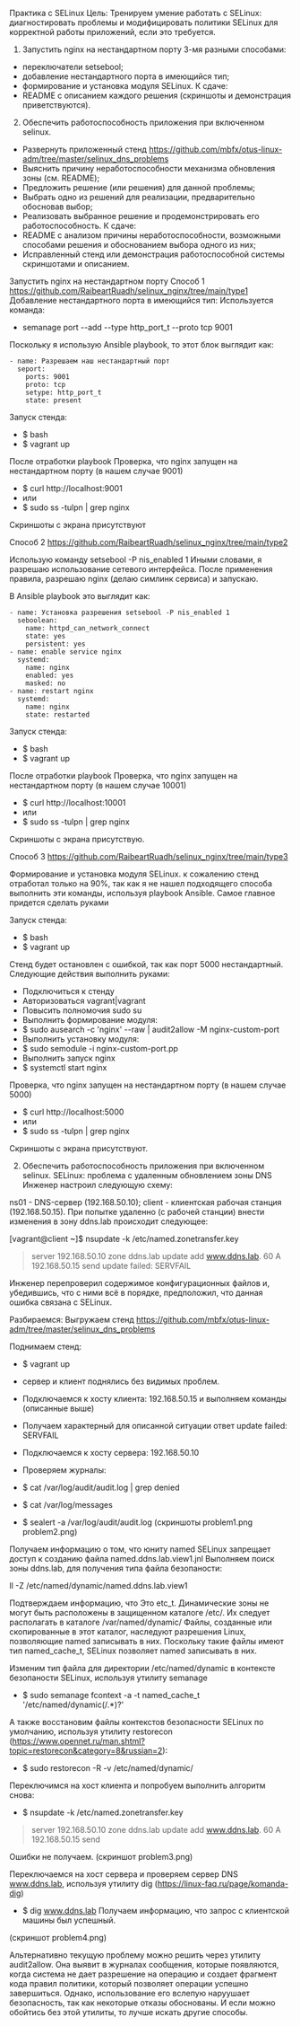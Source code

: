 Практика с SELinux
Цель: Тренируем умение работать с SELinux: диагностировать проблемы и модифицировать политики SELinux для корректной работы приложений, если это требуется.
1. Запустить nginx на нестандартном порту 3-мя разными способами:
- переключатели setsebool;
- добавление нестандартного порта в имеющийся тип;
- формирование и установка модуля SELinux.
К сдаче:
- README с описанием каждого решения (скриншоты и демонстрация приветствуются).

2. Обеспечить работоспособность приложения при включенном selinux.
- Развернуть приложенный стенд
https://github.com/mbfx/otus-linux-adm/tree/master/selinux_dns_problems
- Выяснить причину неработоспособности механизма обновления зоны (см. README);
- Предложить решение (или решения) для данной проблемы;
- Выбрать одно из решений для реализации, предварительно обосновав выбор;
- Реализовать выбранное решение и продемонстрировать его работоспособность.
К сдаче:
- README с анализом причины неработоспособности, возможными способами решения и обоснованием выбора одного из них;
- Исправленный стенд или демонстрация работоспособной системы скриншотами и описанием.

Запустить nginx на нестандартном порту
Способ 1 https://github.com/RaibeartRuadh/selinux_nginx/tree/main/type1
Добавление нестандартного порта в имеющийся тип:
Используется команда:
- semanage port --add --type http_port_t --proto tcp 9001

Поскольку я использую Ansible playbook, то этот блок выглядит как:

    - name: Разрешаем наш нестандартный порт
      seport:
        ports: 9001
        proto: tcp
        setype: http_port_t
        state: present
Запуск стенда:
- $ bash
- $ vagrant up

После отработки playbook
Проверка, что nginx запущен на нестандартном порту (в нашем случае 9001)
- $ curl http://localhost:9001
- или
- $ sudo ss -tulpn | grep nginx

Скриншоты с экрана присутствуют

Способ 2 https://github.com/RaibeartRuadh/selinux_nginx/tree/main/type2

Использую команду setsebool -P nis_enabled 1
Иными словами, я разрешаю использование сетевого интерфейса. После применения правила, разрешаю nginx (делаю симлинк сервиса) и запускаю.

В Ansible playbook это выглядит как:

    - name: Установка разрешения setsebool -P nis_enabled 1
      seboolean:
        name: httpd_can_network_connect
        state: yes
        persistent: yes       
    - name: enable service nginx
      systemd:
        name: nginx
        enabled: yes
        masked: no      
    - name: restart nginx
      systemd:
        name: nginx
        state: restarted

Запуск стенда:
- $ bash
- $ vagrant up

После отработки playbook
Проверка, что nginx запущен на нестандартном порту (в нашем случае 10001)
- $ curl http://localhost:10001
- или
- $ sudo ss -tulpn | grep nginx

Скриншоты с экрана присутствую.

Способ 3 https://github.com/RaibeartRuadh/selinux_nginx/tree/main/type3

Формирование и установка модуля SELinux.
к сожалению стенд отработал только на 90%, так как я не нашел подходящего способа выполнить эти команды, используя playbook Ansible.  Самое главное придется сделать руками

Запуск стенда:
- $ bash
- $ vagrant up

Стенд будет остановлен с ошибкой, так как порт 5000 нестандартный. 
Следующие действия выполнить руками:
- Подключиться к стенду
- Авторизоваться vagrant|vagrant
- Повысить полномочия sudo su
- Выполнить формирование модуля:
- $ sudo ausearch -c 'nginx' --raw | audit2allow -M nginx-custom-port
- Выполнить установку модуля:
- $ sudo semodule -i nginx-custom-port.pp
- Выполнить запуск nginx
- $ systemctl start nginx

Проверка, что nginx запущен на нестандартном порту (в нашем случае 5000)
- $ curl http://localhost:5000
- или
- $ sudo ss -tulpn | grep nginx

Скриншоты с экрана присутствуют.

2. Обеспечить работоспособность приложения при включенном selinux.
SELinux: проблема с удаленным обновлением зоны DNS
Инженер настроил следующую схему:

ns01 - DNS-сервер (192.168.50.10);
client - клиентская рабочая станция (192.168.50.15).
При попытке удаленно (с рабочей станции) внести изменения в зону ddns.lab происходит следующее:

[vagrant@client ~]$ nsupdate -k /etc/named.zonetransfer.key
> server 192.168.50.10
> zone ddns.lab
> update add www.ddns.lab. 60 A 192.168.50.15
> send
update failed: SERVFAIL
>
Инженер перепроверил содержимое конфигурационных файлов и, убедившись, что с ними всё в порядке, предположил, что данная ошибка связана с SELinux.

Разбираемся:
Выгружаем стенд https://github.com/mbfx/otus-linux-adm/tree/master/selinux_dns_problems

Поднимаем стенд:
- $ vagrant up
- сервер и клиент поднялись без видимых проблем.
- Подключаемся к хосту клиента: 192.168.50.15 и выполняем команды (описанные выше)
- Получаем характерный для описанной ситуации ответ update failed: SERVFAIL

- Подключаемся к хосту сервера: 192.168.50.10
- Проверяем журналы:
- $ cat /var/log/audit/audit.log | grep denied
- $ cat /var/log/messages
- $ sealert -a /var/log/audit/audit.log
(скриншоты problem1.png problem2.png)

Получаем информацию о том, что юниту named SELinux запрещает доступ к созданию файла named.ddns.lab.view1.jnl
Выполняем поиск зоны ddns.lab, для получения типа файла безопаности:

ll -Z /etc/named/dynamic/named.ddns.lab.view1

Подтверждаем информацию, что Это etc_t. Динамические зоны не могут быть расположены в защищенном каталоге /etc/. 
Их следует располагать в каталоге /var/named/dynamic/
Файлы, созданные или скопированные в этот каталог, наследуют разрешения Linux, позволяющие named записывать в них. Поскольку такие файлы имеют тип named_cache_t, SELinux позволяет named записывать в них.

Изменим тип файла для директории /etc/named/dynamic в контексте безопаности SELinux, используя утилиту semanage
- $ sudo semanage fcontext -a -t named_cache_t '/etc/named/dynamic(/.*)?'

А также восстановим файлы контекстов безопасности SELinux по умолчанию, используя утилиту restorecon (https://www.opennet.ru/man.shtml?topic=restorecon&category=8&russian=2):
- $ sudo restorecon -R -v /etc/named/dynamic/

Переключимся на хост клиента и попробуем выполнить алгоритм снова:

- $ nsupdate -k /etc/named.zonetransfer.key
> server 192.168.50.10
> zone ddns.lab
> update add www.ddns.lab. 60 A 192.168.50.15
> send
> 

Ошибки не получаем. 
(скриншот problem3.png)

Переключаемся на хост сервера и проверяем сервер DNS www.ddns.lab, используя утилиту dig (https://linux-faq.ru/page/komanda-dig)

- $ dig www.ddns.lab
Получаем информацию, что запрос с клиентской машины был успешный.

(скриншот problem4.png)

Альтернативно текущую проблему можно решить через утилиту audit2allow. Она выявит в журналах сообщения, которые появляются, когда система не дает разрешение на операцию и создает фрагмент кода правил политики, который позволяет операции успешно завершиться. Однако, использование его вслепую наруушает безопасность, так как некоторые отказы обоснованы. И если можно обойтись без этой утилиты, то лучше искать другие способы. 

